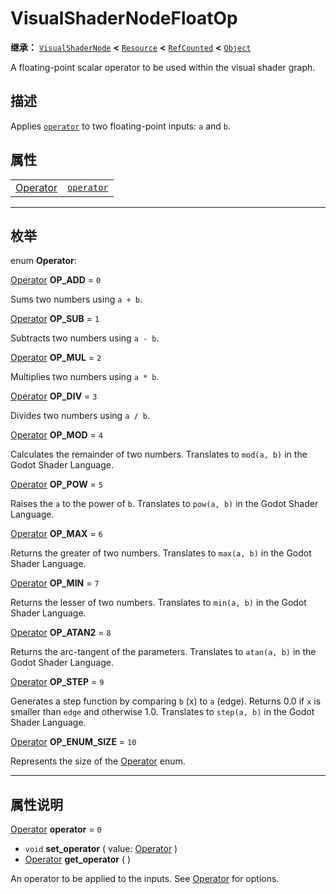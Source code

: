 <!-- ⚠ 请勿编辑本文件 ⚠ -->
<!-- 本文档使用脚本从 WeDot 引擎源码仓库生成。 -->
<!-- 生成脚本：https://github.com/WeDot-Engine/WeDot/tree/master/doc/tools/make_md.py； -->
<!-- 原文件：https://github.com/WeDot-Engine/WeDot/tree/master/doc/classes/VisualShaderNodeFloatOp.xml。 -->

<div id="_class_visualshadernodefloatop"></div>

# VisualShaderNodeFloatOp

**继承：** [`VisualShaderNode`](class_visualshadernode.md) **<** [`Resource`](class_resource.md) **<** [`RefCounted`](class_refcounted.md) **<** [`Object`](class_object.md)

A floating-point scalar operator to be used within the visual shader graph.

## 描述

Applies [`operator`](class_visualshadernodefloatop.md#class_visualshadernodefloatop_property_operator) to two floating-point inputs: `a` and `b`.

## 属性

|||
|:-:|:--|
| [Operator](#enum_visualshadernodefloatop_operator) | [`operator`](class_visualshadernodefloatop.md#class_visualshadernodefloatop_property_operator) | ``0`` |

<!-- rst-class:: classref-section-separator -->

---

## 枚举

<div id="_class_enum_visualshadernodefloatop_operator"></div>

enum **Operator**: <div id="enum_visualshadernodefloatop_operator"></div>

<div id="_class_visualshadernodefloatop_constant_op_add"></div>

[Operator](#enum_visualshadernodefloatop_operator) **OP_ADD** = ``0``

Sums two numbers using `a + b`.

<div id="_class_visualshadernodefloatop_constant_op_sub"></div>

[Operator](#enum_visualshadernodefloatop_operator) **OP_SUB** = ``1``

Subtracts two numbers using `a - b`.

<div id="_class_visualshadernodefloatop_constant_op_mul"></div>

[Operator](#enum_visualshadernodefloatop_operator) **OP_MUL** = ``2``

Multiplies two numbers using `a * b`.

<div id="_class_visualshadernodefloatop_constant_op_div"></div>

[Operator](#enum_visualshadernodefloatop_operator) **OP_DIV** = ``3``

Divides two numbers using `a / b`.

<div id="_class_visualshadernodefloatop_constant_op_mod"></div>

[Operator](#enum_visualshadernodefloatop_operator) **OP_MOD** = ``4``

Calculates the remainder of two numbers. Translates to `mod(a, b)` in the Godot Shader Language.

<div id="_class_visualshadernodefloatop_constant_op_pow"></div>

[Operator](#enum_visualshadernodefloatop_operator) **OP_POW** = ``5``

Raises the `a` to the power of `b`. Translates to `pow(a, b)` in the Godot Shader Language.

<div id="_class_visualshadernodefloatop_constant_op_max"></div>

[Operator](#enum_visualshadernodefloatop_operator) **OP_MAX** = ``6``

Returns the greater of two numbers. Translates to `max(a, b)` in the Godot Shader Language.

<div id="_class_visualshadernodefloatop_constant_op_min"></div>

[Operator](#enum_visualshadernodefloatop_operator) **OP_MIN** = ``7``

Returns the lesser of two numbers. Translates to `min(a, b)` in the Godot Shader Language.

<div id="_class_visualshadernodefloatop_constant_op_atan2"></div>

[Operator](#enum_visualshadernodefloatop_operator) **OP_ATAN2** = ``8``

Returns the arc-tangent of the parameters. Translates to `atan(a, b)` in the Godot Shader Language.

<div id="_class_visualshadernodefloatop_constant_op_step"></div>

[Operator](#enum_visualshadernodefloatop_operator) **OP_STEP** = ``9``

Generates a step function by comparing `b` (x) to `a` (edge). Returns 0.0 if `x` is smaller than `edge` and otherwise 1.0. Translates to `step(a, b)` in the Godot Shader Language.

<div id="_class_visualshadernodefloatop_constant_op_enum_size"></div>

[Operator](#enum_visualshadernodefloatop_operator) **OP_ENUM_SIZE** = ``10``

Represents the size of the [Operator](#enum_visualshadernodefloatop_operator) enum.

<!-- rst-class:: classref-section-separator -->

---

## 属性说明

<div id="_class_visualshadernodefloatop_property_operator"></div>

[Operator](#enum_visualshadernodefloatop_operator) **operator** = ``0`` <div id="class_visualshadernodefloatop_property_operator"></div>

- `void` **set_operator** ( value: [Operator](#enum_visualshadernodefloatop_operator) )
- [Operator](#enum_visualshadernodefloatop_operator) **get_operator** ( )

An operator to be applied to the inputs. See [Operator](#enum_visualshadernodefloatop_operator) for options.

[^virtual]: 本方法通常需要用户覆盖才能生效。
[^const]: 本方法无副作用，不会修改该实例的任何成员变量。
[^vararg]: 本方法除了能接受在此处描述的参数外，还能够继续接受任意数量的参数。
[^constructor]: 本方法用于构造某个类型。
[^static]: 调用本方法无需实例，可直接使用类名进行调用。
[^operator]: 本方法描述的是使用本类型作为左操作数的有效运算符。
[^bitfield]: 这个值是由下列位标志构成位掩码的整数。
[^void]: 无返回值。
